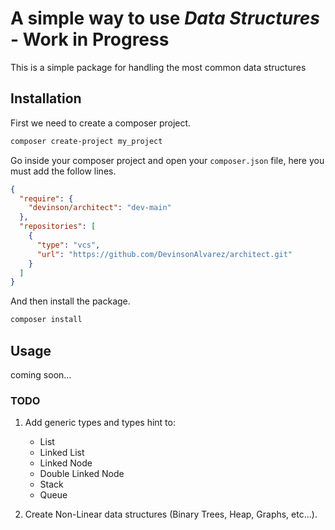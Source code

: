 # A simple way to use _**Data Structures**_ - Work in Progress

This is a simple package for handling the most common data structures

## Installation

First we need to create a composer project.

```sh
composer create-project my_project
```

Go inside your composer project and open your `composer.json` file, here you must add the follow lines.

```json
{
  "require": {
    "devinson/architect": "dev-main"
  },
  "repositories": [
    {
      "type": "vcs",
      "url": "https://github.com/DevinsonAlvarez/architect.git"
    }
  ]
}
```

And then install the package.

```sh
composer install
```

## Usage

coming soon...

### TODO

1. Add generic types and types hint to:

   - List
   - Linked List
   - Linked Node
   - Double Linked Node
   - Stack
   - Queue

2. Create Non-Linear data structures (Binary Trees, Heap, Graphs, etc...).
